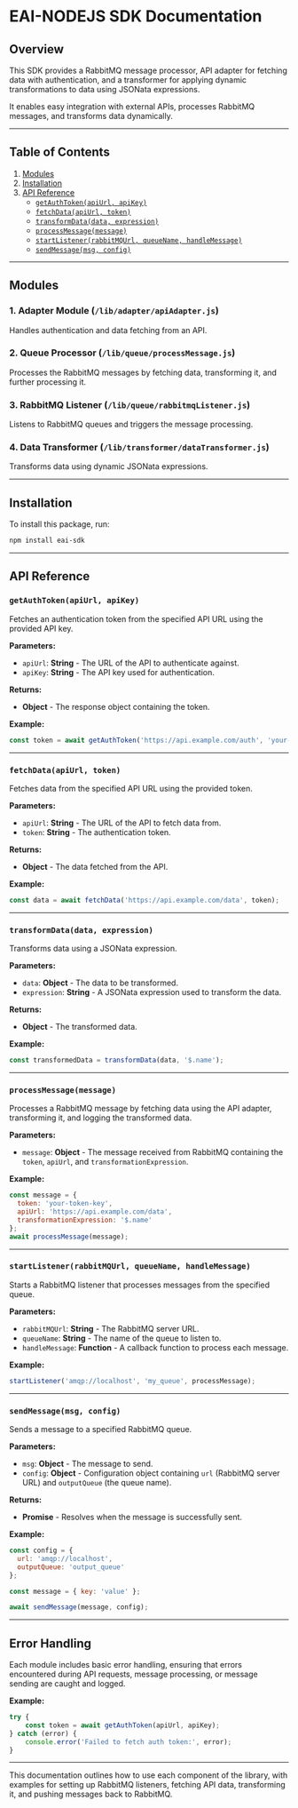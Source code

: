 
# EAI-NODEJS SDK Documentation

## Overview

This SDK provides a RabbitMQ message processor, API adapter for fetching data with authentication, and a transformer for applying dynamic transformations to data using JSONata expressions. 

It enables easy integration with external APIs, processes RabbitMQ messages, and transforms data dynamically.

---

## Table of Contents

1. [Modules](#modules)
2. [Installation](#installation)
3. [API Reference](#api-reference)
   - [`getAuthToken(apiUrl, apiKey)`](#getauthtokenapiurl-apikey)
   - [`fetchData(apiUrl, token)`](#fetchdataapiurl-token)
   - [`transformData(data, expression)`](#transformdatadata-expression)
   - [`processMessage(message)`](#processmessagemessage)
   - [`startListener(rabbitMQUrl, queueName, handleMessage)`](#startlistenerrabbitmqul-queuename-handlemessage)
   - [`sendMessage(msg, config)`](#sendmessagemsg-config)

---

## Modules

### 1. Adapter Module (`/lib/adapter/apiAdapter.js`)

Handles authentication and data fetching from an API.

### 2. Queue Processor (`/lib/queue/processMessage.js`)

Processes the RabbitMQ messages by fetching data, transforming it, and further processing it.

### 3. RabbitMQ Listener (`/lib/queue/rabbitmqListener.js`)

Listens to RabbitMQ queues and triggers the message processing.

### 4. Data Transformer (`/lib/transformer/dataTransformer.js`)

Transforms data using dynamic JSONata expressions.

---

## Installation

To install this package, run:

```bash
npm install eai-sdk
```

---

## API Reference

### `getAuthToken(apiUrl, apiKey)`

Fetches an authentication token from the specified API URL using the provided API key.

**Parameters:**

- `apiUrl`: **String** - The URL of the API to authenticate against.
- `apiKey`: **String** - The API key used for authentication.

**Returns:**

- **Object** - The response object containing the token.

**Example:**

```javascript
const token = await getAuthToken('https://api.example.com/auth', 'your-api-key');
```

---

### `fetchData(apiUrl, token)`

Fetches data from the specified API URL using the provided token.

**Parameters:**

- `apiUrl`: **String** - The URL of the API to fetch data from.
- `token`: **String** - The authentication token.

**Returns:**

- **Object** - The data fetched from the API.

**Example:**

```javascript
const data = await fetchData('https://api.example.com/data', token);
```

---

### `transformData(data, expression)`

Transforms data using a JSONata expression.

**Parameters:**

- `data`: **Object** - The data to be transformed.
- `expression`: **String** - A JSONata expression used to transform the data.

**Returns:**

- **Object** - The transformed data.

**Example:**

```javascript
const transformedData = transformData(data, '$.name');
```

---

### `processMessage(message)`

Processes a RabbitMQ message by fetching data using the API adapter, transforming it, and logging the transformed data.

**Parameters:**

- `message`: **Object** - The message received from RabbitMQ containing the  `token`, `apiUrl`, and `transformationExpression`.

**Example:**

```javascript
const message = {
  token: 'your-token-key',
  apiUrl: 'https://api.example.com/data',
  transformationExpression: '$.name'
};
await processMessage(message);
```

---

### `startListener(rabbitMQUrl, queueName, handleMessage)`

Starts a RabbitMQ listener that processes messages from the specified queue.

**Parameters:**

- `rabbitMQUrl`: **String** - The RabbitMQ server URL.
- `queueName`: **String** - The name of the queue to listen to.
- `handleMessage`: **Function** - A callback function to process each message.

**Example:**

```javascript
startListener('amqp://localhost', 'my_queue', processMessage);
```

---

### `sendMessage(msg, config)`

Sends a message to a specified RabbitMQ queue.

**Parameters:**

- `msg`: **Object** - The message to send.
- `config`: **Object** - Configuration object containing `url` (RabbitMQ server URL) and `outputQueue` (the queue name).

**Returns:**

- **Promise** - Resolves when the message is successfully sent.

**Example:**

```javascript
const config = {
  url: 'amqp://localhost',
  outputQueue: 'output_queue'
};

const message = { key: 'value' };

await sendMessage(message, config);
```

---

## Error Handling

Each module includes basic error handling, ensuring that errors encountered during API requests, message processing, or message sending are caught and logged.

**Example:**

```javascript
try {
    const token = await getAuthToken(apiUrl, apiKey);
} catch (error) {
    console.error('Failed to fetch auth token:', error);
}
```

---

This documentation outlines how to use each component of the library, with examples for setting up RabbitMQ listeners, fetching API data, transforming it, and pushing messages back to RabbitMQ.
